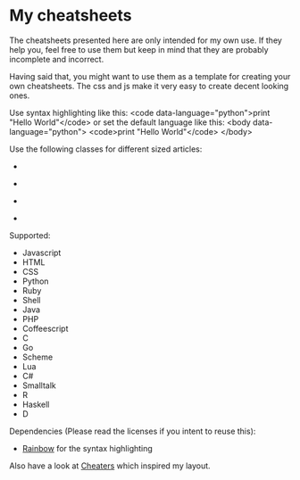 # My cheatsheets

The cheatsheets presented here are only intended for my own use. If they help you, feel free to use them but keep in mind that they are probably incomplete and incorrect.

Having said that, you might want to use them as a template for creating your own cheatsheets. The css and js make it very easy to create decent looking ones.

Use syntax highlighting like this:
	&lt;code data-language="python">print "Hello World"&lt;/code&gt;
or set the default language like this:
	&lt;body data-language="python">
		&lt;code>print "Hello World"&lt;/code&gt;
	&lt;/body&gt;

Use the following classes for different sized articles:

*  <article class="small">
*  <article>
*  <article class="large">
*  <article class="full">

Supported:

*  Javascript
*  HTML
*  CSS
*  Python
*  Ruby
*  Shell
*  Java
*  PHP
*  Coffeescript
*  C
*  Go
*  Scheme
*  Lua
*  C#
*  Smalltalk
*  R
*  Haskell
*  D

Dependencies (Please read the licenses if you intent to reuse this):

*   [Rainbow](http://craig.is/making/rainbows/) for the syntax highlighting

Also have a look at [Cheaters](http://ttscoff.github.io/cheaters/) which inspired my layout.